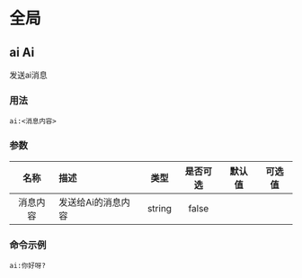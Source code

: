 # 全局

## ai Ai

发送ai消息

### 用法

`ai:<消息内容>`

### 参数

|   名称   | 描述               |  类型  | 是否可选 | 默认值 | 可选值 |
| :------: | :----------------- | :----: | :------: | :----: | :----: |
| 消息内容 | 发送给Ai的消息内容 | string |  false   |        |        |

### 命令示例

`ai:你好呀?`
<IStockShellDemo cmd='ai:你好呀?' :domains='[]' :height='480'/>
